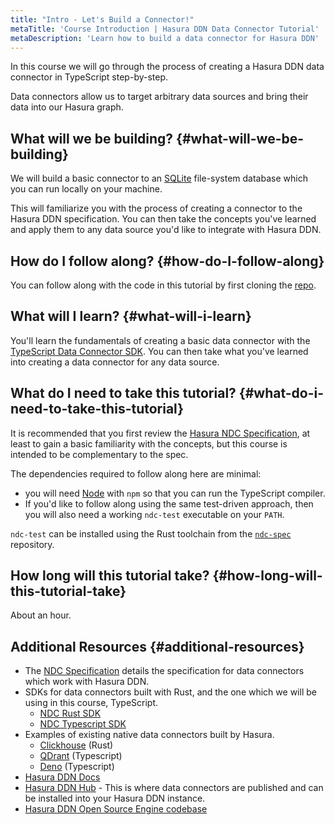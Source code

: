 ```yaml
---
title: "Intro - Let's Build a Connector!"
metaTitle: 'Course Introduction | Hasura DDN Data Connector Tutorial'
metaDescription: 'Learn how to build a data connector for Hasura DDN'
---
```


In this course we will go through the process of creating a Hasura DDN data connector in TypeScript step-by-step.

Data connectors allow us to target arbitrary data sources and bring their data into our Hasura graph.

## What will we be building? {#what-will-we-be-building}

We will build a basic connector to an [SQLite](https://www.sqlite.org/index.html) file-system database which you can 
run locally on your machine. 

This will familiarize you with the process of creating a connector to the Hasura DDN specification. You can then 
take the concepts you've learned and apply them to any data source you'd like to integrate with Hasura DDN.

## How do I follow along? {#how-do-I-follow-along}

You can follow along with the code in this tutorial by first cloning the [repo](/get-started/01-clone/).

## What will I learn? {#what-will-i-learn}

You'll learn the fundamentals of creating a basic data connector with the 
[TypeScript Data Connector SDK](https://github.com/hasura/ndc-sdk-typescript). You can then take what you've learned 
into creating a data connector for any data source. 

## What do I need to take this tutorial? {#what-do-i-need-to-take-this-tutorial}

It is recommended that you first review the [Hasura NDC Specification](http://hasura.github.io/ndc-spec/), at least to 
gain a basic familiarity with the concepts, but this course is intended to be complementary to the spec.

The dependencies required to follow along here are minimal:
- you will need [Node](https://nodejs.org/en) with `npm` so that you can run the TypeScript compiler. 
- If you'd like to follow along using the same test-driven approach, then you will also need a working `ndc-test` 
  executable on your `PATH`.

`ndc-test` can be installed using the Rust toolchain from the [`ndc-spec`](https://github.com/hasura/ndc-spec) repository.

## How long will this tutorial take? {#how-long-will-this-tutorial-take}

About an hour.

## Additional Resources {#additional-resources}

- The [NDC Specification](https://hasura.github.io/ndc-spec/specification/) details the specification for data connectors which work with Hasura DDN.
- SDKs for data connectors built with Rust, and the one which we will be using in this course, TypeScript.
  - [NDC Rust SDK](https://github.com/hasura/ndc-sdk-rs)
  - [NDC Typescript SDK](https://github.com/hasura/ndc-sdk-typescript)
- Examples of existing native data connectors built by Hasura.
  - [Clickhouse](https://github.com/hasura/ndc-clickhouse) (Rust)
  - [QDrant](https://github.com/hasura/ndc-qdrant) (Typescript)
  - [Deno](https://github.com/hasura/ndc-typescript-deno) (Typescript)
- [Hasura DDN Docs](https://hasura.io/docs/3.0/index/)
- [Hasura DDN Hub](https://hasura.io/connectors#connectors-list) - This is where data connectors are published and can be installed 
  into your Hasura DDN instance.
- [Hasura DDN Open Source Engine codebase](https://github.com/hasura/graphql-engine/tree/master/v3)
